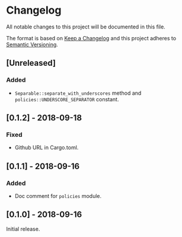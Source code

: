 # Changelog

All notable changes to this project will be documented in this file.

The format is based on [Keep a Changelog] and this project adheres to
[Semantic Versioning].

[Keep a Changelog]: http://keepachangelog.com/en/1.0.0/
[Semantic Versioning]: http://semver.org/spec/v2.0.0.html

## [Unreleased]

### Added
- `Separable::separate_with_underscores` method and
`policies::UNDERSCORE_SEPARATOR` constant.

## [0.1.2] - 2018-09-18

### Fixed
- Github URL in Cargo.toml.

## [0.1.1] - 2018-09-16

### Added
- Doc comment for `policies` module.

## [0.1.0] - 2018-09-16

Initial release.

